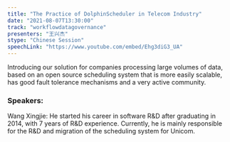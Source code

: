 ```yaml
---
title: "The Practice of DolphinScheduler in Telecom Industry"
date: "2021-08-07T13:30:00"
track: "workflowdatagovernance"
presenters: "王兴杰"
stype: "Chinese Session"
speechLink: "https://www.youtube.com/embed/Ehg3diG3_UA"
---
```

Introducing our solution for companies processing large volumes of data, based on an open source scheduling system that is more easily scalable, has good fault tolerance mechanisms and a very active community.
 ### Speakers:
 Wang Xingjie: He started his career in software R&D after graduating in 2014, with 7 years of R&D experience. Currently, he is mainly responsible for the R&D and migration of the scheduling system for Unicom.
